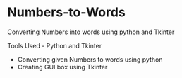 # Numbers-to-Words
Converting Numbers into words using python and Tkinter

Tools Used - Python and Tkinter

- Converting given Numbers to words using python 
- Creating GUI box using Tkinter
